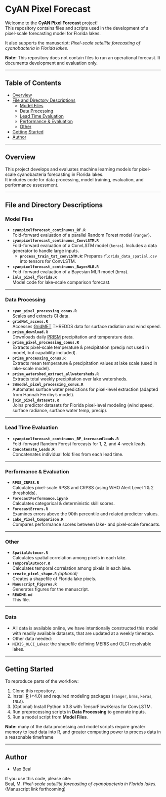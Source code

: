 # CyAN Pixel Forecast

Welcome to the **CyAN Pixel Forecast** project!  
This repository contains files and scripts used in the development of a pixel-scale forecasting model for Florida lakes.  

It also supports the manuscript: *Pixel-scale satellite forecasting of cyanobacteria in Florida lakes.*  

 **Note:** This repository does not contain files to run an operational forecast. It documents development and evaluation only.  

---

## Table of Contents
- [Overview](#overview)
- [File and Directory Descriptions](#file-and-directory-descriptions)
  - [Model Files](#model-files)
  - [Data Processing](#data-processing)
  - [Lead Time Evaluation](#lead-time-evaluation)
  - [Performance & Evaluation](#performance--evaluation)
  - [Other](#other)
- [Getting Started](#getting-started)
- [Author](#author)

---

## Overview
This project develops and evaluates machine learning models for pixel-scale cyanobacteria forecasting in Florida lakes.  
It includes code for data processing, model training, evaluation, and performance assessment.

---

## File and Directory Descriptions

### Model Files
- **`cyanpixelforecast_continuous_RF.R`**  
  Fold-forward evaluation of a parallel Random Forest model (`ranger`).
- **`cyanpixelforecast_continuous_ConvLSTM.R`**  
  Fold-forward evaluation of a ConvLSTM model (`keras`). Includes a data generator to handle large inputs.  
  - **`process_train_tst_convLSTM.R`**: Prepares `florida_data_spatial.csv` into tensors for ConvLSTM.
- **`cyanpixelforecast_continuous_BayesMLR.R`**  
  Fold-forward evaluation of a Bayesian MLR model (`brms`).
- **`inla_pixel_florida.R`**  
  Model code for lake-scale comparison forecast.

---

### Data Processing
- **`cyan_pixel_processing_conus.R`**  
  Scales and extracts CI data.
- **`gridMet_access.R`**  
  Accesses [GridMET](https://www.climatologylab.org/gridmet.html) THREDDS data for surface radiation and wind speed.
- **`prism_download.R`**  
  Downloads daily [PRISM](https://prism.oregonstate.edu) precipitation and temperature data.
- **`prism_pixel_processing_conus.R`**  
  Extracts pixel-scale temperature & precipitation (precip not used in model, but capability included).
- **`prism_processing_conus.R`**  
  Extracts mean temperature & precipitation values at lake scale (used in lake-scale model).
- **`prism_watershed_extract_allwatersheds.R`**  
  Extracts total weekly precipitation over lake watersheds.
- **`SWmodel_pixel_processing_conus.R`**  
  Automates surface water predictions for pixel-level extraction (adapted from Hannah Ferriby’s model).
- **`join_pixel_datasets.R`**  
  Joins predictor datasets for Florida pixel-level modeling (wind speed, surface radiance, surface water temp, precip).

---

### Lead Time Evaluation
- **`cyanpixelforecast_continuous_RF_increasedleads.R`**  
  Fold-forward Random Forest forecasts for 1, 2, and 4-week leads.
- **`Concatenate_Leads.R`**  
  Concatenates individual fold files from each lead time.

---

### Performance & Evaluation
- **`RPSS_CRPSS.R`**  
  Calculates pixel-scale RPSS and CRPSS (using WHO Alert Level 1 & 2 thresholds).
- **`ForecastPerformance.ipynb`**  
  Calculates categorical & deterministic skill scores.
- **`ForecastErrors.R`**  
  Examines errors above the 90th percentile and related predictor values.
- **`Lake_Pixel_Comparison.R`**  
  Compares performance scores between lake- and pixel-scale forecasts.

---

### Other
- **`SpatialAutocor.R`**  
  Calculates spatial correlation among pixels in each lake.
- **`TemporalAutocor.R`**  
  Calculates temporal correlation among pixels in each lake.
- **`create_pixel_shape.R`** *(optional)*  
  Creates a shapefile of Florida lake pixels.
- **`Manuscript_Figures.R`**  
  Generates figures for the manuscript.  
- **`README.md`**  
  This file.

---
### Data
- All data is available online, we have intentionally constructed this model with readily available datasets, that are updated at a weekly timestep.
- Other data needed:
-  `MERIS_OLCI_Lakes`: the shapefile defining MERIS and OLCI resolvable lakes. 

---

## Getting Started
To reproduce parts of the workflow:
1. Clone this repository.  
2. Install [R](https://cran.r-project.org/) (≥4.0) and required modeling packages (`ranger`, `brms`, `keras`, `INLA`).  
3. (Optional) Install Python ≥3.8 with TensorFlow/Keras for ConvLSTM.  
4. Run preprocessing scripts in **Data Processing** to generate inputs.  
5. Run a model script from **Model Files**.  

**Note:** many of the data processing and model scripts require greater memory to load data into R, and greater computing power to process data in a reasonable timeframe

---

## Author
- Max Beal  

If you use this code, please cite:  
Beal, M. *Pixel-scale satellite forecasting of cyanobacteria in Florida lakes.* (Manuscript link forthcoming)
